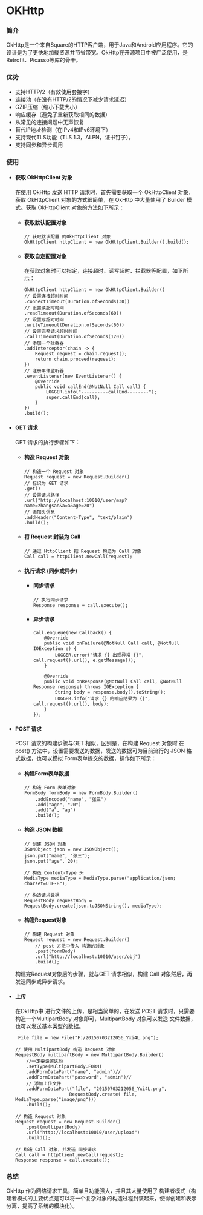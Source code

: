 # OKHttp

### 简介
OkHttp是一个来自Square的HTTP客户端，用于Java和Android应用程序。它的设计是为了更快地加载资源并节省带宽。OkHttp在开源项目中被广泛使用，是Retrofit、Picasso等库的骨干。

### 优势
- 支持HTTP/2（有效使用套接字）
- 连接池（在没有HTTP/2的情况下减少请求延迟）
- GZIP压缩（缩小下载大小）
- 响应缓存（避免了重新获取相同的数据）
- 从常见的连接问题中无声恢复
- 替代IP地址检测（在IPv4和IPv6环境下）
- 支持现代TLS功能（TLS 1.3，ALPN，证书钉子）。
- 支持同步和异步调用

### 使用
- #### 获取 OkHttpClient 对象  
    在使用 OkHttp 发送 HTTP 请求时，首先需要获取一个 OkHttpClient 对象，获取 OkHttpClient 对象的方式很简单，在 OkHttp 中大量使用了 Builder 模式。获取 OkHttpClient 对象的方法如下所示：
    - #### 获取默认配置对象
        ```
        // 获取默认配置 的OkHttpClient 对象
        OkHttpClient httpClient = new OkHttpClient.Builder().build();
        ```
    - #### 获取自定配置对象
        在获取对象时可以指定，连接超时、读写超时、拦截器等配置，如下所示：
        ```
        OkHttpClient httpClient = new OkHttpClient.Builder()
        // 设置连接超时时间
        .connectTimeout(Duration.ofSeconds(30))
        // 设置读超时时间
        .readTimeout(Duration.ofSeconds(60))
        // 设置写超时时间
        .writeTimeout(Duration.ofSeconds(60))
        // 设置完整请求超时时间
        .callTimeout(Duration.ofSeconds(120))
        // 添加一个拦截器
        .addInterceptor(chain -> {
            Request request = chain.request();
            return chain.proceed(request);
        })
        // 注册事件监听器
        .eventListener(new EventListener() {
            @Override
            public void callEnd(@NotNull Call call) {
                LOGGER.info("----------callEnd--------");
                super.callEnd(call);
            }
        })
        .build();
        ```
- #### GET 请求
    GET 请求的执行步骤如下：
    - #### 构造 Request 对象
        ```
        // 构造一个 Request 对象
        Request request = new Request.Builder()
        // 标识为 GET 请求
        .get()
        // 设置请求路径
        .url("http://localhost:10010/user/map?name=zhangsan&a=a&age=20")
        // 添加头信息
        .addHeader("Content-Type", "text/plain")
        .build();
        ```
    - #### 将 Request 封装为 Call
        ```
        // 通过 HttpClient 把 Request 构造为 Call 对象
        Call call = httpClient.newCall(request);
        ```
    - #### 执行请求 (同步或异步)
        - #### 同步请求
            ```
            // 执行同步请求
            Response response = call.execute();
            ```
        - #### 异步请求
            ```
            call.enqueue(new Callback() {
                @Override
                public void onFailure(@NotNull Call call, @NotNull IOException e) {
                    LOGGER.error("请求 {} 出现异常 {}", call.request().url(), e.getMessage());
                }

                @Override
                public void onResponse(@NotNull Call call, @NotNull Response response) throws IOException {
                    String body = response.body().toString();
                    LOGGER.info("请求 {} 的响应结果为 {}", call.request().url(), body);
                }
            });
            ```
- #### POST 请求
    POST 请求的构建步骤与GET 相似，区别是，在构建 Request 对象时 在post() 方法中，设置需要发送的数据，发送的数据可为目前流行的 JSON 格式数据，也可以模拟 Form表单提交的数据，操作如下所示：
    - #### 构建Form表单数据
        ```
        // 构造 Form 表单对象
        FormBody formBody = new FormBody.Builder()
            .addEncoded("name", "张三")
            .add("age", "20")
            .add("a", "ag")
            .build();
        ```
    - #### 构造 JSON 数据
        ```
        // 创建 JSON 对象
        JSONObject json = new JSONObject();
        json.put("name", "张三");
        json.put("age", 20);

        // 构造 Content-Type 头
        MediaType mediaType = MediaType.parse("application/json; charset=UTF-8");

        // 构造请求数据
        RequestBody requestBody = RequestBody.create(json.toJSONString(), mediaType);
        ```
    - #### 构造Request对象
        ```
        // 构建 Request 对象
        Request request = new Request.Builder()
            // post 方法中传入 构造的对象
            .post(formBody)
            .url("http://localhost:10010/user/obj")
            .build();
        ```
    构建完Request对象后的步骤，就与GET 请求相似，构建 Call 对象然后，再发送同步或异步请求。
- #### 上传
    在OkHttp中 进行文件的上传，是相当简单的，在发送 POST 请求时，只需要构造一个MultipartBody 对象即可，MultipartBody 对象可以发送 文件数据，也可以发送基本类型的数据。
    ```
     File file = new File("F:/20150703212056_Yxi4L.png");

    // 使用 MultipartBody 构造 Request 对象
    RequestBody multipartBody = new MultipartBody.Builder()
        //一定要设置这句
        .setType(MultipartBody.FORM)
        .addFormDataPart("name", "admin")//
        .addFormDataPart("password", "admin")//
        // 添加上传文件
        .addFormDataPart("file", "20150703212056_Yxi4L.png",
                        RequestBody.create( file, MediaType.parse("image/png")))
        .build();

    // 构造 Request 对象
    Request request = new Request.Builder()
        .post(multipartBody)
        .url("http://localhost:10010/user/upload")
        .build();

    // 构造 Call 对象，并发送 同步请求
    Call call = httpClient.newCall(request);
    Response response = call.execute();
    ```

### 总结
OkHttp 作为网络请求工具，简单且功能强大，并且其大量使用了 构建者模式（构建者模式的主要优点是可以将一个复杂对象的构造过程封装起来，使得创建和表示分离，提高了系统的模块化）。

    